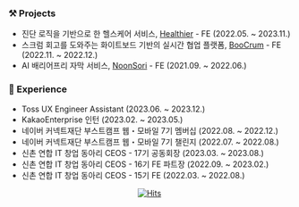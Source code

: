 ### ⚒ Projects
- 진단 로직을 기반으로 한 헬스케어 서비스, [Healthier](https://healthier.cf/) - FE (2022.05. ~ 2023.11.)
- 스크럼 회고를 도와주는 화이트보드 기반의 실시간 협업 플랫폼, [BooCrum](https://github.com/boostcampwm-2022/web22-BooCrum) - FE (2022.11. ~ 2022.12.)
- AI 배리어프리 자막 서비스, [NoonSori](https://github.com/So-Woo-Ju/NoonSori) - FE (2021.09. ~ 2022.06.)

### 🎁 Experience
- Toss UX Engineer Assistant (2023.06. ~ 2023.12.)
- KakaoEnterprise 인턴 (2023.02. ~ 2023.05.)
- 네이버 커넥트재단 부스트캠프 웹・모바일 7기 멤버십 (2022.08. ~ 2022.12.)
- 네이버 커넥트재단 부스트캠프 웹・모바일 7기 챌린지 (2022.07. ~ 2022.08.)
- 신촌 연합 IT 창업 동아리 CEOS - 17기 공동회장 (2023.03. ~ 2023.08.)
- 신촌 연합 IT 창업 동아리 CEOS - 16기 FE 파트장 (2022.09. ~ 2023.02.)
- 신촌 연합 IT 창업 동아리 CEOS - 15기 FE (2022.03. ~ 2022.08.)


<div align=center>
  
  [![Hits](https://hits.seeyoufarm.com/api/count/incr/badge.svg?url=https%3A%2F%2Fgithub.com%2Fjhj2713)](https://hits.seeyoufarm.com) 
  
</div>
